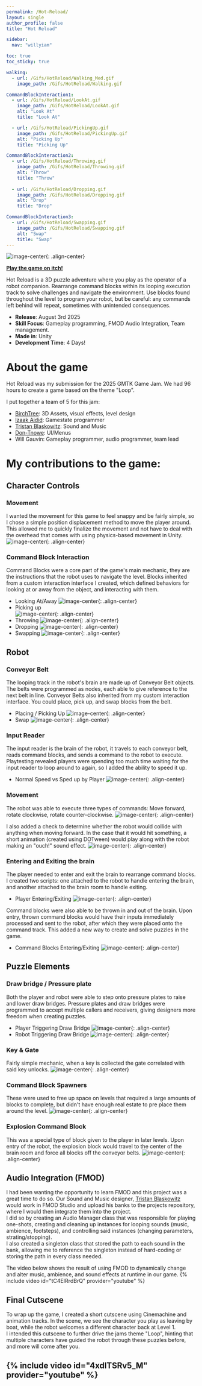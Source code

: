 ```yaml
---
permalink: /Hot-Reload/
layout: single
author_profile: false
title: "Hot Reload"

sidebar:
  nav: "willyiam"

toc: true
toc_sticky: true

walking:
  - url: /Gifs/HotReload/Walking_Med.gif
    image_path: /Gifs/HotReload/Walking.gif

CommandBlockInteraction1:
  - url: /Gifs/HotReload/LookAt.gif
    image_path: /Gifs/HotReload/LookAt.gif
    alt: "Look At"
    title: "Look At"

  - url: /Gifs/HotReload/PickingUp.gif
    image_path: /Gifs/HotReload/PickingUp.gif
    alt: "Picking Up"
    title: "Picking Up"

CommandBlockInteraction2:
  - url: /Gifs/HotReload/Throwing.gif
    image_path: /Gifs/HotReload/Throwing.gif
    alt: "Throw"
    title: "Throw"
    
  - url: /Gifs/HotReload/Dropping.gif
    image_path: /Gifs/HotReload/Dropping.gif
    alt: "Drop"
    title: "Drop"

CommandBlockInteraction3:
  - url: /Gifs/HotReload/Swapping.gif
    image_path: /Gifs/HotReload/Swapping.gif
    alt: "Swap"
    title: "Swap"
---
```


![image-center](/Photos/GameScreenShots/HotReload.png){: .align-center}

**[Play the game on itch!](https://willygauvin.itch.io/hotreload)**

Hot Reload is a 3D puzzle adventure where you play as the operator of a robot companion. Rearrange command blocks within its looping execution track to solve challenges and navigate the environment. Use blocks found throughout the level to program your robot, but be careful: any commands left behind will repeat, sometimes with unintended consequences.


- **Release**: August 3rd 2025    
- **Skill Focus**: Gameplay programming, FMOD Audio Integration, Team management.  
- **Made in**: Unity  
- **Development Time**: 4 Days!  

# About the game
Hot Reload was my submission for the 2025 GMTK Game Jam. We had 96 hours to create a game based on the theme "Loop".

I put together a team of 5 for this jam:
* [BirchTree](https://birchtree.itch.io/): 3D Assets, visual effects, level design
* [Izaak Aidid](https://coolguy3267.itch.io/): Gamestate programmer
* [Tristan Blaskowitz](https://tristanblaskowitz.itch.io/): Sound and Music
* [Don-Tnowe](https://don-tnowe.itch.io/): UI/Menus
* Will Gauvin: Gameplay programmer, audio programmer, team lead

# My contributions to the game:

## Character Controls
### Movement  
I wanted the movement for this game to feel snappy and be fairly simple, so I chose a simple position displacement method to move the player around. This allowed me to quickly finalize the movement and not have to deal with the overhead that comes with using physics-based movement in Unity.
![image-center](/Gifs/HotReload/Walking.gif){: .align-center}

### Command Block Interaction  
  Command Blocks were a core part of the game's main mechanic, they are the instructions that the robot uses to navigate the level. Blocks inherited from a custom interaction interface I created, which defined behaviors for looking at or away from the object, and interacting with them.
  * Looking At/Away 
![image-center](/Gifs/HotReload/LookAt.gif){: .align-center}
  * Picking up  
![image-center](/Gifs/HotReload/PickingUp.gif){: .align-center}
  * Throwing
![image-center](/Gifs/HotReload/Throwing.gif){: .align-center}
  * Dropping
![image-center](/Gifs/HotReload/Dropping.gif){: .align-center}
  * Swapping
![image-center](/Gifs/HotReload/Swapping.gif){: .align-center}

## Robot
### Conveyor Belt
The looping track in the robot's brain are made up of Conveyor Belt objects. The belts were programmed as nodes, each able to give reference to the next belt in line. Conveyor Belts also inherited from my custom interaction interface. You could place, pick up, and swap blocks from the belt.
  * Placing / Picking Up
![image-center](/Gifs/HotReload/BeltPlaceAndPickup.gif){: .align-center}
  * Swap
![image-center](/Gifs/HotReload/BeltSwap.gif){: .align-center}

### Input Reader  
The input reader is the brain of the robot, it travels to each conveyor belt, reads command blocks, and sends a command to the robot to execute.  
Playtesting revealed players were spending too much time waiting for the input reader to loop around to again, so I added the ability to speed it up.
* Normal Speed vs Sped up by Player
![image-center](/Gifs/HotReload/BeltSpeed.gif){: .align-center}

### Movement
The robot was able to execute three types of commands: Move forward, rotate clockwise, rotate counter-clockwise.
![image-center](/Gifs/HotReload/RobotMovement.gif){: .align-center}

I also added a check to determine whether the robot would collide with anything when moving forward. In the case that it would hit something, a short animation (created using DOTween) would play along with the robot making an "ouch!" sound effect.
![image-center](/Gifs/HotReload/HittingWall.gif){: .align-center}

### Entering and Exiting the brain  
The player needed to enter and exit the brain to rearrange command blocks. I created two scripts: one attached to the robot to handle entering the brain, and another attached to the brain room to handle exiting.
* Player Entering/Exiting
![image-center](/Gifs/HotReload/EnteringAndExitingBrain.gif){: .align-center}

Command blocks were also able to be thrown in and out of the brain. Upon entry, thrown command blocks would have their inputs immediately processed and sent to the robot, after which they were placed onto the command track. This added a new way to create and solve puzzles in the game.
* Command Blocks Entering/Exiting
![image-center](/Gifs/HotReload/BlockEnteringAndExitingBrain.gif){: .align-center}

## Puzzle Elements
### Draw bridge / Pressure plate  
Both the player and robot were able to step onto pressure plates to raise and lower draw bridges. Pressure plates and draw bridges were programmed to accept multiple callers and receivers, giving designers more freedom when creating puzzles.
* Player Triggering Draw Bridge
![image-center](/Gifs/HotReload/PlayerDrawBridge.gif){: .align-center}
* Robot Triggering Draw Bridge
![image-center](/Gifs/HotReload/RobotDrawBridge.gif){: .align-center}

### Key & Gate  
Fairly simple mechanic, when a key is collected the gate correlated with said key unlocks.
![image-center](/Gifs/HotReload/KeyAndGate.gif){: .align-center}

### Command Block Spawners  
These were used to free up space on levels that required a large amounts of blocks to complete, but didn't have enough real estate to pre place them around the level.
![image-center](/Gifs/HotReload/Spawners.gif){: .align-center}
### Explosion Command Block  
This was a special type of block given to the player in later levels. Upon entry of the robot, the explosion block would travel to the center of the brain room and force all blocks off the conveyor belts.
![image-center](/Gifs/HotReload/ExplosionBlock.gif){: .align-center}

## Audio Integration (FMOD)
I had been wanting the opportunity to learn FMOD and this project was a great time to do so. Our Sound and Music designer, [Tristan Blaskowitz](https://tristanblaskowitz.itch.io/) would work in FMOD Studio and upload his banks to the projects repository, where I would then integrate them into the project.  
I did so by creating an Audio Manager class that was responsible for playing one-shots, creating and cleaning up instances for looping sounds (music, ambience, footsteps), and controlling said instances (changing parameters, strating/stopping).  
I also created a singleton class that stored the path to each sound in the bank, allowing me to reference the singleton instead of hard-coding or storing the path in every class needed.

The video below shows the result of using FMOD to dynamically change and alter music, ambience, and sound effects at runtime in our game. 
{% include video id="tC4EIRrdBrQ" provider="youtube" %}

## Final Cutscene
To wrap up the game, I created a short cutscene using Cinemachine and animation tracks. In the scene, we see the character you play as leaving by boat, while the robot welcomes a different character back at Level 1.  
I intended this cutscene to further drive the jams theme "Loop", hinting that multiple characters have guided the robot through these puzzles before, and more will come after you.

{% include video id="4xdlTSRv5_M" provider="youtube" %}
---





